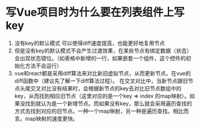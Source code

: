 <!--
 * @Description: In User Settings Edit
 * @Author:sunxiaofan 
 * @Date: 2019-08-21 20:43:14
 * @LastEditTime: 2019-08-21 20:49:04
 * @LastEditors: Please set LastEditors
 -->
# 写Vue项目时为什么要在列表组件上写key
1. 没有key的默认模式 可以使得diff速度提高，也能更好地复用节点
2. 但是没有key的默认模式不会产生过渡效果，在某些节点有绑定数据（状态）会出现状态错位。（如表格中新增的一行，如果嵌套一个组件，这个控件的初始化方法不会运行）
3. vue和react都是采用diff算法来对比新旧虚拟节点，从而更新节点。在vue的diff函数中（建议先了解一下diff算法过程）。
在交叉对比中，当新节点跟旧节点头尾交叉对比没有结果时，会根据新节点的key去对比旧节点数组中的key，从而找到相应旧节点（这里对应的是一个key => index 的map映射）。如果没找到就认为是一个新增节点。而如果没有key，那么就会采用遍历查找的方式去找到对应的旧节点。一种一个map映射，另一种是遍历查找。相比而言。map映射的速度更快。